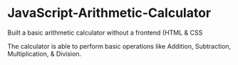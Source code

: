 # JavaScript-Arithmetic-Calculator
Built a basic arithmetic calculator without a frontend (HTML & CSS

 The calculator is able to perform basic operations like Addition, Subtraction, Multiplication, & Division.
